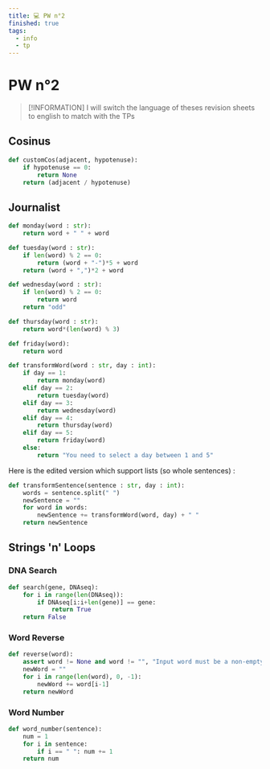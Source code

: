 ```yaml
---
title: 💻 PW n°2
finished: true
tags:
  - info
  - tp
---
```


# PW n°2

> [!INFORMATION]
> I will switch the language of theses revision sheets to english to match with the TPs

## Cosinus

```python
def customCos(adjacent, hypotenuse):
    if hypotenuse == 0:
        return None
    return (adjacent / hypotenuse)
```

## Journalist

```python
def monday(word : str):
    return word + " " + word

def tuesday(word : str):
    if len(word) % 2 == 0:
        return (word + "-")*5 + word
    return (word + ",")*2 + word

def wednesday(word : str):
    if len(word) % 2 == 0:
        return word
    return "odd"

def thursday(word : str):
    return word*(len(word) % 3)

def friday(word):
    return word

def transformWord(word : str, day : int):
    if day == 1:
        return monday(word)
    elif day == 2:
        return tuesday(word)
    elif day == 3:
        return wednesday(word)
    elif day == 4:
        return thursday(word)
    elif day == 5:
        return friday(word)
    else:
        return "You need to select a day between 1 and 5"
```

Here is the edited version which support lists (so whole sentences) :

```python
def transformSentence(sentence : str, day : int):
    words = sentence.split(" ")
    newSentence = ""
    for word in words:
        newSentence += transformWord(word, day) + " "
    return newSentence
```

## Strings 'n' Loops
### DNA Search

```python
def search(gene, DNAseq):
    for i in range(len(DNAseq)):
        if DNAseq[i:i+len(gene)] == gene:
            return True
    return False
```

### Word Reverse

```python
def reverse(word):
    assert word != None and word != "", "Input word must be a non-empty string"
    newWord = ""
    for i in range(len(word), 0, -1):
        newWord += word[i-1]
    return newWord
```

### Word Number

```python
def word_number(sentence):
    num = 1
    for i in sentence:
        if i == " ": num += 1
    return num
```